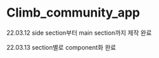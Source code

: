 # Climb_community_app

22.03.12
side section부터 main section까지 제작 완료

22.03.13
section별로 component화 완료